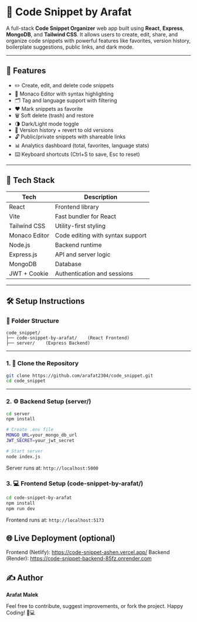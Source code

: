# 🧠 Code Snippet by Arafat

A full-stack **Code Snippet Organizer** web app built using **React**, **Express**, **MongoDB**, and **Tailwind CSS**. It allows users to create, edit, share, and organize code snippets with powerful features like favorites, version history, boilerplate suggestions, public links, and dark mode.

---

## 🚀 Features

* ✏️ Create, edit, and delete code snippets
* 🧠 Monaco Editor with syntax highlighting
* 🗂️ Tag and language support with filtering
* ❤️ Mark snippets as favorite
* 🗑️ Soft delete (trash) and restore
* 🌗 Dark/Light mode toggle
* 📜 Version history + revert to old versions
* 🔓 Public/private snippets with shareable links
* 📊 Analytics dashboard (total, favorites, language stats)
* ⌨️ Keyboard shortcuts (Ctrl+S to save, Esc to reset)

---

## 🧱 Tech Stack

| Tech          | Description                      |
| ------------- | -------------------------------- |
| React         | Frontend library                 |
| Vite          | Fast bundler for React           |
| Tailwind CSS  | Utility-first styling            |
| Monaco Editor | Code editing with syntax support |
| Node.js       | Backend runtime                  |
| Express.js    | API and server logic             |
| MongoDB       | Database                         |
| JWT + Cookie  | Authentication and sessions      |

---

## 🛠️ Setup Instructions

### 📁 Folder Structure

```
code_snippet/
├── code-snippet-by-arafat/    (React Frontend)
├── server/    (Express Backend)
```

---

### 1. 🔧 Clone the Repository

```bash
git clone https://github.com/arafat2304/code_snippet.git
cd code_snippet
```

---

### 2. ⚙️ Backend Setup (server/)

```bash
cd server
npm install

# Create .env file
MONGO_URL=your_mongo_db_url
JWT_SECRET=your_jwt_secret

# Start server
node index.js
```

Server runs at: `http://localhost:5000`

### 3. 💻 Frontend Setup (code-snippet-by-arafat/)

```bash
cd code-snippet-by-arafat
npm install
npm run dev
```

Frontend runs at: `http://localhost:5173`


## 🌐 Live Deployment (optional)

Frontend (Netlify): https://code-snippet-ashen.vercel.app/
Backend (Render): https://code-snippet-backend-85fz.onrender.com


## ✍️ Author

**Arafat Malek**

Feel free to contribute, suggest improvements, or fork the project. Happy Coding! 🧠💻
